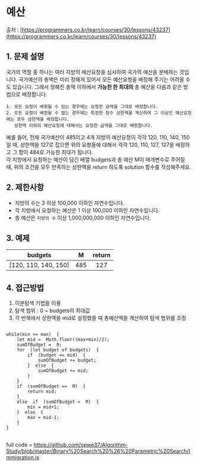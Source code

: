 
예산
=========
출처 : [https://programmers.co.kr/learn/courses/30/lessons/43237](https://programmers.co.kr/learn/courses/30/lessons/43237)

## 1. 문제 설명


국가의 역할 중 하나는 여러 지방의 예산요청을 심사하여 국가의 예산을 분배하는 것입니다. 국가예산의 총액은 미리 정해져 있어서 모든 예산요청을 배정해 주기는 어려울 수도 있습니다. 그래서 정해진 총액 이하에서  **가능한 한 최대의**  총 예산을 다음과 같은 방법으로 배정합니다.

```
1. 모든 요청이 배정될 수 있는 경우에는 요청한 금액을 그대로 배정합니다.
2. 모든 요청이 배정될 수 없는 경우에는 특정한 정수 상한액을 계산하여 그 이상인 예산요청에는 모두 상한액을 배정합니다. 
   상한액 이하의 예산요청에 대해서는 요청한 금액을 그대로 배정합니다. 
```

예를 들어, 전체 국가예산이 485이고 4개 지방의 예산요청이 각각 120, 110, 140, 150일 때, 상한액을 127로 잡으면 위의 요청들에 대해서 각각 120, 110, 127, 127을 배정하고 그 합이 484로 가능한 최대가 됩니다.  
각 지방에서 요청하는 예산이 담긴 배열 budgets과 총 예산 M이 매개변수로 주어질 때, 위의 조건을 모두 만족하는 상한액을 return 하도록 solution 함수를 작성해주세요.

## 2. 제한사항

* 지방의 수는 3 이상 100,000 이하인 자연수입니다.
*  각 지방에서 요청하는 예산은 1 이상 100,000 이하인 자연수입니다.
*  총 예산은  `지방의 수`  이상 1,000,000,000 이하인 자연수입니다.

## 3. 예제
|budgets|M|return|
|:------:|:------:|:------:|
|[120, 110, 140, 150]|485|127|

## 4. 접근방법

1. 이분탐색 기법을 이용
2. 탐색 범위 : 0 ~ budgets의 최대값
3. 각 반복에서 상한액을 mid로 설정했을 때 총예산액을 계산하여 탐색 범위를 조정

<pre>
<code>
while(min <= max)  {
	let mid =  Math.floor((max+min)/2);
	sumOfBudget =  0;
	for  (let budget of budgets)  {
		if  (budget <= mid)  {
			sumOfBudget += budget;
		}  else  {
			sumOfBudget += mid;
		}
	}
	if  (sumOfBudget ==  M)  {
		return mid;
	}
	else  if  (sumOfBudget <  M)  {
		min = mid+1;
	}  else  {
		max = mid-1;
	}
}
</code>
</pre>
full code = https://github.com/opwe37/Algorithm-Study/blob/master/Binary%20Search%20%26%20Parametric%20Search/Immigration.js
